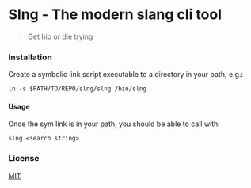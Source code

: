 # Slng - The modern slang cli tool
> Get hip or die trying

### Installation
Create a symbolic link script executable to a directory in your path, e.g.:

```
ln -s $PATH/TO/REPO/slng/slng /bin/slng
```

#### Usage
Once the sym link is in your path, you should be able to call with:

```
slng <search string>
```

### License
[MIT](https://github.com/jwu910/slng/blob/master/LICENSE)
